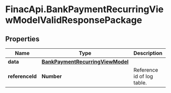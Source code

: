 # FinacApi.BankPaymentRecurringViewModelValidResponsePackage

## Properties
Name | Type | Description | Notes
------------ | ------------- | ------------- | -------------
**data** | [**BankPaymentRecurringViewModel**](BankPaymentRecurringViewModel.md) |  | [optional] 
**referenceId** | **Number** | Reference id of log table. | [optional] 
